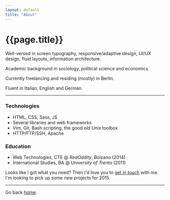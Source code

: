 ```yaml
---
layout: default
title: "About"
---
```


# {{page.title}}

Well-versed in screen typography, responsive/adaptive design, UI/UX design, fluid layouts, information architecture.

Academic background in sociology, political science and economics.

Currently freelancing and residing (mostly) in Berlin.

Fluent in Italian, English and German.

* * * * *

### Technologies

- HTML, CSS, Sass, JS
- Several libraries and web frameworks
- Vim, Git, Bash scripting, the good old Unix toolbox
- HTTP/FTP/SSH, Apache 

### Education

- Web Technologies, CTE @ *RedOddity*, Bolzano (2014)
- International Studies, BA @ *University of Trento* (2011)

Looks like I got what you need? Then I'd love you to [get in touch]({{site.url}}/contact) with me. I'm looking to pick up some new projects for 2015.

* * * * *

Go back [home]({{site.url}}).
